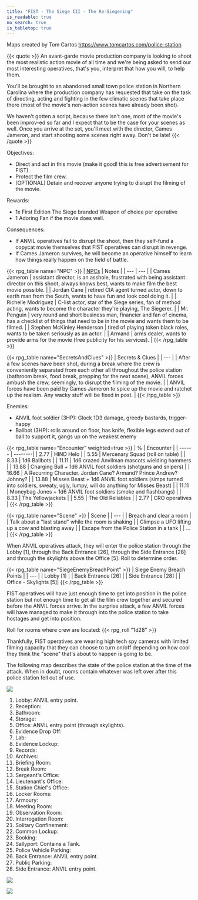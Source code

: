 ```yaml
---
title: "FIST - The Siege III - The Re-Siegening"
is_readable: true
no_search: true
is_tabletop: true
---
```


Maps created by Tom Cartos https://www.tomcartos.com/police-station

<!--more-->

{{< quote >}}
An avant-garde movie production company is looking to shoot the most realistic action movie of all time and we're being asked to send our most interesting operatives, that's you, interpret that how you will, to help them.

You'll be brought to an abandoned small town police station in Northern Carolina where the production company has requested that take on the task of directing, acting and fighting in the few climatic scenes that take place there (most of the movie's non-action scenes have already been shot).

We haven't gotten a script, because there isn't one, most of the movie's been improv-ed so far and I expect that to be the case for your scenes as well. Once you arrive at the set, you'll meet with the director, Cames Jameron, and start shooting some scenes right away. Don't be late! 
{{< /quote >}}


Objectives:
- Direct and act in this movie (make it good! this is free advertisement for FIST).
- Protect the film crew.
- [OPTIONAL] Detain and recover anyone trying to disrupt the filming of the movie.

Rewards:
- 1x First Edition The Siege branded Weapon of choice per operative
- 1 Adoring Fan if the movie does well.

Consequences:
- If ANVIL operatives fail to disrupt the shoot, then they self-fund a copycat movie themselves that FIST operatives can disrupt in revenge.
- If Cames Jameron survives, he will become an operative himself to learn how things really happen on the field of battle.

{{< rpg_table name="NPC" >}}
| [NPCs](/tabletop/fist/npcs) | Notes |
| --- | --- |
| Cames Jameron | assistant director, is an asshole, frustrated with being assistant director on this shoot, always knows best, wants to make film the best movie possible. |
| Jordan Cane | retired CIA agent turned actor, down to earth man from the South, wants to have fun and look cool doing it. |
| Richelle Modríguez | C-list actor, star of the Siege series, fan of method acting, wants to become the character they're playing, The Siegerer. |
| Mr. Penguin | very round and short business man, financier and fan of cinema, has a checklist of things that need to be in the movie and wants them to be filmed. |
| Stephen McKinley Henderson | tired of playing token black roles, wants to be taken seriously as an actor. |
| Armand | arms dealer, wants to provide arms for the movie (free publicity for his services). |
{{< /rpg_table >}}

{{< rpg_table name="SecretsAndClues" >}}
| Secrets & Clues |
| --- |
| After a few scenes have been shot, during a break where the crew is conveniently separated from each other all throughout the police station (bathroom break, food break, prepping for the next scene), ANVIL forces ambush the crew, seemingly, to disrupt the filming of the movie. |
| ANVIL forces have been paid by Cames Jameron to spice up the movie and ratchet up the realism. Any wacky stuff will be fixed in post. |
{{< /rpg_table >}}

Enemies:
- ANVIL foot soldier (3HP): Glock 1D3 damage, greedy bastards, trigger-happy 
- Ballbot (3HP): rolls around on floor, has knife, flexible legs extend out of ball to support it, gangs up on the weakest enemy

{{< rpg_table name="Encounter" weighted=true >}}
| % | Encounter |
| ------ | --------|
| 2.77 | HIND Helo |
| 5.55 | Mercenary Squad (roll on table) |
| 8.33 | 1d6 Ballbots |
| 11.11 | 1d6 crazed Anvilman mascots wielding hammers  |
| 13.88 | Charging Bull + 1d6 ANVIL foot soldiers (shotguns and snipers) |
| 16.66 | A Recurring Character. Jordan Cane? Armand? Prince Andrew? Johnny? |
| 13.88 | Misses Beast + 1d6 ANVIL foot soldiers (simps turned into soldiers, sweaty, ugly, lumpy, will do anything for Misses Beast) |
| 11.11 | Moneybag Jones + 1d6 ANVIL foot soldiers (smoke and flashbangs) |
| 8.33 | The Yellowjackets |
| 5.55 | The Old Reliables  |
| 2.77 | CRO operatives |
{{< /rpg_table >}}

{{< rpg_table name="Scene" >}}
| Scene |
| ---   |
| Breach and clear a room |
| Talk about a "last stand" while the room is shaking |
| Glimpse a UFO lifting up a cow and blasting away |
| Escape from the Police Station in a tank |
| ... |
{{< /rpg_table >}}

When ANVIL operatives attack, they will enter the police station through the Lobby [1], through the Back Entrance [26], through the Side Entrance [28] and through the skylights above the Office [5]. Roll to determine order.

{{< rpg_table name="SiegeEnemyBreachPoint" >}}
| Siege Enemy Breach Points |
| ---   |
| Lobby [1] |
| Back Entrance [26] |
| Side Entrance [28] |
| Office - Skylights [5]|
{{< /rpg_table >}}

FIST operatives will have just enough time to get into position in the police station but not enough time to get all the film crew together and secured before the ANVIL forces arrive. In the surprise attack, a few ANVIL forces will have managed to make it through into the police station to take hostages and get into position.

Roll for rooms where crew are located: {{< rpg_roll "1d28" >}}

Thankfully, FIST operatives are wearing high tech spy cameras with limited filming capacity that they can choose to turn on/off depending on how cool they think the "scene" that's about to happen is going to be.

The following map describes the state of the police station at the time of the attack. When in doubt, rooms contain whatever was left over after this police station fell out of use.

![](/img/tabletop/fist/police_station_legend.jpg)

1. Lobby: ANVIL entry point.
2. Reception:
3. Bathroom:
4. Storage:
5. Office: ANVIL entry point (through skylights).
6. Evidence Drop Off:
7. Lab:
8. Evidence Lockup:
9. Records:
10. Archives:
11. Briefing Room:
12. Break Room:
13. Sergeant's Office:
14. Lieutenant's Office:
15. Station Chief's Office:
16. Locker Rooms:
17. Armoury:
18. Meeting Room:
19. Observation Room:
20. Interrogation Room:
21. Solitary Confinement:
22. Common Lockup:
23. Booking:
24. Sallyport: Contains a Tank.
25. Police Vehicle Parking:
26. Back Entrance: ANVIL entry point.
27. Public Parking:
28. Side Entrance: ANVIL entry point.

![](/img/tabletop/fist/police_station.jpg)


![](/img/tabletop/fist/police_station_roof.jpg)